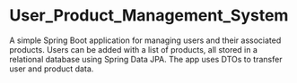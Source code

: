 # User_Product_Management_System
A simple Spring Boot application for managing users and their associated products. Users can be added with a list of products, all stored in a relational database using Spring Data JPA. The app uses DTOs to transfer user and product data.
